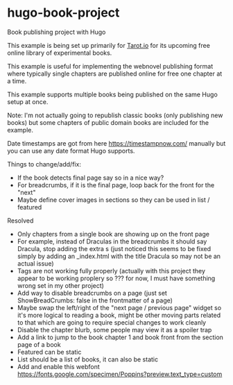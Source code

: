 # hugo-book-project
Book publishing project with Hugo

This example is being set up primarily for [Tarot.io](https://www.tarot.io/) for its upcoming free online library of experimental books.

This example is useful for implementing the webnovel publishing format where typically single chapters are published online for free one chapter at a time.

This example supports multiple books being published on the same Hugo setup at once.

Note: I'm not actually going to republish classic books (only publishing new books) but some chapters of public domain books are included for the example.

Date timestamps are got from here https://timestampnow.com/ manually but you can use any date format Hugo supports.

Things to change/add/fix:

* If the book detects final page say so in a nice way?
* For breadcrumbs, if it is the final page, loop back for the front for the "next"
* Maybe define cover images in sections so they can be used in list / featured


Resolved

* Only chapters from a single book are showing up on the front page
* For example, instead of Draculas in the breadcrumbs it should say Dracula, stop adding the extra s (just noticed this seems to be fixed simply by adding an _index.html with the title Dracula so may not be an actual issue)
* Tags are not working fully properly (actually with this project they appear to be working proplery so ??? for now, I must have something wrong set in my other project)
* Add way to disable breadcrumbs on a page (just set ShowBreadCrumbs: false in the frontmatter of a page)
* Maybe swap the left/right of the "next page / previous page" widget so it's more logical to reading a book, might be other moving parts related to that which are going to require special changes to work cleanly
* Disable the chapter blurb, some people may view it as a spoiler trap
* Add a link to jump to the book chapter 1 and book front from the section page of a book
* Featured can be static
* List should be a list of books, it can also be static
* Add and enable this webfont https://fonts.google.com/specimen/Poppins?preview.text_type=custom